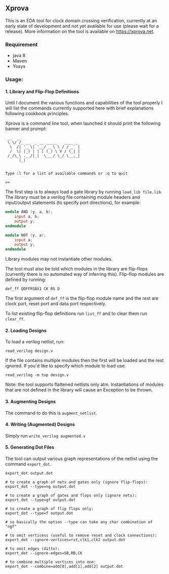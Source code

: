## Xprova

This is an EDA tool for clock domain crossing verification, currently at an
early state of development and not yet available for use (please wait for a
release). More information on the tool is available on <https://xprova.net>.

### Requirement

* java 8
* Maven
* Yosys

### Usage:

#### 1. Library and Flip-Flop Definitions

Until I document the various functions and capabilities of the tool properly I
will list the commands currently supported here with brief explanations
following cookbook principles.

Xprova is a command line tool, when launched it should print the following
banner and prompt:

```
 __  __
 \ \/ /_ __  _ __ _____   ____ _
  \  /| '_ \| '__/ _ \ \ / / _` |
  /  \| |_) | | | (_) \ V / (_| |
 /_/\_\ .__/|_|  \___/ \_/ \__,_|
      |_|


Type :l for a list of available commands or :q to quit

>>
```

The first step is to always load a gate library by running `load_lib
file.lib`. The library must be a verilog file containing module headers and
input/output statements (to specify port directions), for example:

```Verilog
module AND (y, a, b);
	input a, b;
	output y;
endmodule

module NOT (y, a);
	input a;
	output y;
endmodule
```

Library modules may not instantiate other modules.

The tool must also be told which modules in the library are flip-flops
(currently there is no automated way of inferring this). Flip-flop modules are
defined by running:

```
def_ff QDFFRSBX1 CK RS D
```

The first argument of `def_ff` is the flip-flop module name and the rest are
clock port, reset port and data port respectively.

To list existing flip-flop definitions run `list_ff` and to clear them run
`clear_ff`.

#### 2. Loading Designs

To load a verilog netlist, run:

```
read_verilog design.v
```

If the file contains multiple modules then the first will be loaded and the
rest ignored. If you'd like to specify which module to load use:

```
read_verilog -m top design.v
```

Note: the tool supports flattened netlists only atm. Instantiations of modules
that are not defined in the library will cause an Exception to be thrown.

#### 3. Augmenting Designs

The command to do this is `augment_netlist`.

#### 4. Writing (Augmented) Designs

Simply run `write_verilog augmented.v`

#### 5. Generating Dot Files

The tool can output various graph representations of the netlist using the
command `export_dot`.

```
export_dot output.dot

# to create a graph of nets and gates only (ignore flip-flops):
export_dot --type=ng output.dot

# to create a graph of gates and flops only (ignore nets):
export_dot --type=gf output.dot

# to create a graph of flip flops only:
export_dot --type=f output.dot

# so basically the option --type can take any char combination of "ngf"

# to omit verticess (useful to remove reset and clock connections):
export_dot --ignore-vertices=rst,clk1,clk2 output.dot

# to omit edges (ditto):
export_dot --ignore-edges=SB,RB,CK

# to combine multiple vertices into one:
export_dot --combine=add[0],add[1],add[2] output.dot

```
